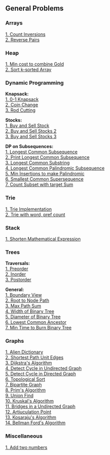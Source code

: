 ## General Problems

### Arrays
[1. Count Inversions](./general/arrays/count_inversions.md) \
[2. Reverse Pairs](./leetcode/arrays/493_reverse_pairs.md)

### Heap
[1. Min cost to combine Gold](./general/heap/min_sum_combine_gold_bar.md) \
[2. Sort k-sorted Array](./general/heap/sort_nearly_sorted_array.md)

### Dynamic Programming

**Knapsack:** \
[1. 0-1 Knapsack](./general/dynamic_programming/knapsack.md) \
[2. Coin Change](./general/dynamic_programming/coin_change.md) \
[3. Rod Cutting](./general/dynamic_programming/rod_cutting.md)

**Stocks:** \
[1. Buy and Sell Stock](./general/dynamic_programming/stocks/buy_sell_stocks.md) \
[2. Buy and Sell Stocks 2](./general/dynamic_programming/stocks/buy_sell_stocks_2.md) \
[3. Buy and Sell Stocks 3](./general/dynamic_programming/stocks/buy_sell_stocks_3.md)

**DP on Subsequences:** \
[1. Longest Common Subsequence](./general/dynamic_programming/longest_common_subsequence.md) \
[2. Print Longest Common Subsequence](./general/dynamic_programming/print_longest_common_subsequence.md) \
[3. Longest Common Substring](./general/dynamic_programming/longest_common_substring.md) \
[4. Longest Common Palindromic Subsequence](./general/dynamic_programming/longest_common_palindromic_subsequence.md) \
[5. Min Insertions to make Palindromic](./general/dynamic_programming/min_insertions_to_make_string_pali.md) \
[6. Smallest Common Supersequence](./general/dynamic_programming/smallest_common_supersequence.md) \
[7. Count Subset with target Sum](./general/dynamic_programming/subsequences/count_subsets_target_sum.md)


### Trie
[1. Trie Implementation](./general/trie/trie_implementation.md) \
[2. Trie with word, pref count](./general/trie/trie_word_pref_count.md)


### Stack
[1. Shorten Mathematical Expression](./general/stack/shorten_expr.md)


### Trees

**Traversals:** \
[1. Preorder](./general/trees/preorder_traversal.md) \
[2. Inorder](./general/trees/inorder_traversal.md) \
[3. Postorder](./general/trees/postorder_traversal.md)

**General:** \
[1. Boundary View](./general/trees/boundary_view.md) \
[2. Root to Node Path](./general/trees/root_to_node.md) \
[3. Max Path Sum](./general/trees/max_path_sum.md) \
[4. Width of Binary Tree](./general/trees/width_of_binary_tree.md) \
[5. Diameter of Binary Tree](./general/trees/diameter_of_binary_tree.md) \
[6. Lowest Common Ancestor](./general/trees/lowest_common_ancestor.md) \
[7. Min Time to Burn Binary Tree](./general/trees/min_time_to_burn_binary_tree.md)


### Graphs
[1. Alien Dictionary](./general/graphs/alien_dictionary.md) \
[2. Shortest Path Unit Edges](./general/graphs/shortest_path_unit_edge.md) \
[3. Dijkstra's Algorithm](./general/graphs/dijkstra_algorithm.md) \
[4. Detect Cycle in Undirected Graph](./general/graphs/cycle_in_undiected.md) \
[5. Detect Cycle in Directed Graph](./general/graphs/cycle_in_directed.md) \
[6. Topological Sort](./general/graphs/topological_sort.md) \
[7. Bipartite Graph](./general/graphs/bipartite_graph.md) \
[8. Prim's Algorithm](./general/graphs/prim_algorithm.md) \
[9. Union Find](./general/graphs/union_find.md) \
[10. Kruskal's Algorithm](./general/graphs/kruskals_algo.md) \
[11. Bridges in a Undirected Graph](./general/graphs/bridges_graph.md) \
[12. Artiuculation Point](./general/graphs/articulation_point.md) \
[13. Kosaraju's Algorithm](./general/graphs/kosaraju.md) \
[14. Bellman Ford's Algorithm](./general/graphs/bellman_ford.md)

### Miscellaneous
[1. Add two numbers](./general/miscellaneous/add_numbers_bitwise.md)
